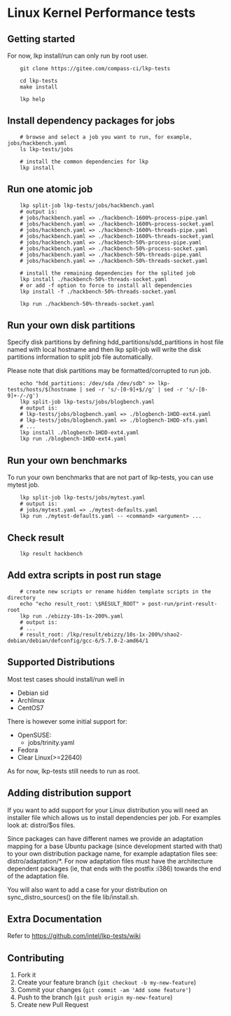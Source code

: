 # Linux Kernel Performance tests

## Getting started

For now, lkp install/run can only run by root user.

```
	git clone https://gitee.com/compass-ci/lkp-tests

	cd lkp-tests
	make install

	lkp help
```

## Install dependency packages for jobs

```
	# browse and select a job you want to run, for example, jobs/hackbench.yaml
	ls lkp-tests/jobs
	
	# install the common dependencies for lkp
	lkp install
```

## Run one atomic job

```
	lkp split-job lkp-tests/jobs/hackbench.yaml
	# output is:
	# jobs/hackbench.yaml => ./hackbench-1600%-process-pipe.yaml
	# jobs/hackbench.yaml => ./hackbench-1600%-process-socket.yaml
	# jobs/hackbench.yaml => ./hackbench-1600%-threads-pipe.yaml
	# jobs/hackbench.yaml => ./hackbench-1600%-threads-socket.yaml
	# jobs/hackbench.yaml => ./hackbench-50%-process-pipe.yaml
	# jobs/hackbench.yaml => ./hackbench-50%-process-socket.yaml
	# jobs/hackbench.yaml => ./hackbench-50%-threads-pipe.yaml
	# jobs/hackbench.yaml => ./hackbench-50%-threads-socket.yaml

	# install the remaining dependencies for the splited job
	lkp install ./hackbench-50%-threads-socket.yaml
	# or add -f option to force to install all dependencies
	lkp install -f ./hackbench-50%-threads-socket.yaml

	lkp run ./hackbench-50%-threads-socket.yaml
```

## Run your own disk partitions

Specify disk partitions by defining hdd_partitions/sdd_partitions in host file
named with local hostname and then lkp split-job will write the disk partitions
information to split job file automatically.

Please note that disk partitions may be formatted/corrupted to run job.

```
	echo "hdd_partitions: /dev/sda /dev/sdb" >> lkp-tests/hosts/$(hostname | sed -r 's/-[0-9]+$//g' | sed -r 's/-[0-9]+-/-/g')
	lkp split-job lkp-tests/jobs/blogbench.yaml
	# output is:
	# lkp-tests/jobs/blogbench.yaml => ./blogbench-1HDD-ext4.yaml
	# lkp-tests/jobs/blogbench.yaml => ./blogbench-1HDD-xfs.yaml
	# ...
	lkp install ./blogbench-1HDD-ext4.yaml
	lkp run ./blogbench-1HDD-ext4.yaml
```

## Run your own benchmarks

To run your own benchmarks that are not part of lkp-tests, you can use mytest job.

```
	lkp split-job lkp-tests/jobs/mytest.yaml
	# output is:
	# jobs/mytest.yaml => ./mytest-defaults.yaml
	lkp run ./mytest-defaults.yaml -- <command> <argument> ...
```

## Check result
```
	lkp result hackbench
```

## Add extra scripts in post run stage
```
	# create new scripts or rename hidden template scripts in the directory
	echo "echo result_root: \$RESULT_ROOT" > post-run/print-result-root
	lkp run ./ebizzy-10s-1x-200%.yaml
	# output is:
	# ...
	# result_root: /lkp/result/ebizzy/10s-1x-200%/shao2-debian/debian/defconfig/gcc-6/5.7.0-2-amd64/1
```

## Supported Distributions

Most test cases should install/run well in

- Debian sid
- Archlinux
- CentOS7

There is however some initial support for:

- OpenSUSE:
	- jobs/trinity.yaml
- Fedora
- Clear Linux(>=22640)

As for now, lkp-tests still needs to run as root.

## Adding distribution support

If you want to add support for your Linux distribution you will need
an installer file which allows us to install dependencies per job. For
examples look at: distro/$os files.

Since packages can have different names we provide an adaptation mapping for a
base Ubuntu package (since development started with that) to your own
distribution package name, for example adaptation files see:
distro/adaptation/*. For now adaptation files must have the architecture
dependent packages (ie, that ends with the postfix :i386) towards the end
of the adaptation file.

You will also want to add a case for your distribution on sync_distro_sources()
on the file lib/install.sh.

## Extra Documentation
Refer to https://github.com/intel/lkp-tests/wiki

## Contributing

1. Fork it
2. Create your feature branch (`git checkout -b my-new-feature`)
3. Commit your changes (`git commit -am 'Add some feature'`)
4. Push to the branch (`git push origin my-new-feature`)
5. Create new Pull Request
